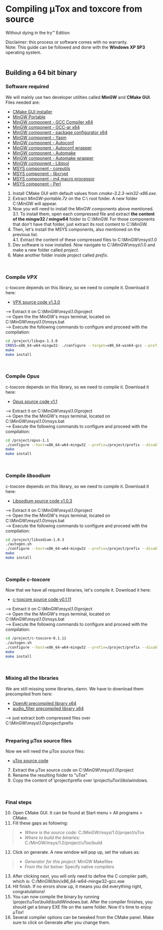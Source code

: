 # Compiling μTox and toxcore from source

Without dying in the try™ Edition

Disclaimer: this process or software comes with no warranty. <br />
Note: This guide can be followed and done with the **Windows XP SP3** operating system.
<br />
<br />

## Building a 64 bit binary

### Software required

We will mainly use two developer utilities called **MinGW** and **CMake GUI**. Files needed are:

- [CMake GUI installer](https://github.com/blueclouds8666/uTox_XP/raw/files/utilities/cmake-3.2.3-win32-x86.exe)
- [MinGW Portable](https://github.com/blueclouds8666/uTox_XP/raw/files/utilities/MinGW-portable.7z)
- [MinGW component - GCC Compiler x64](https://github.com/blueclouds8666/uTox_XP/raw/files/utilities/MinGW%20Packages%20x64/mingw-w64-x86_64-7.1.0-release-win32-seh-rt_v5-rev2.7z)
- [MinGW component - GCC-ar x64](https://github.com/blueclouds8666/uTox_XP/raw/files/utilities/MinGW%20Packages%20x64/mingw-w64-x86_64-7.1.0-hotfix-for-gcc-ar.7z)
- [MinGW component - package configurator x64](https://github.com/blueclouds8666/uTox_XP/raw/files/utilities/MinGW%20Packages%20x64/mingw-w64-x86_64-pkg-config-0.29-1-any.pkg.tar.xz)
- [MinGW component - Yasm](https://github.com/blueclouds8666/uTox_XP/raw/files/utilities/MinGW%20Packages%20shared/mingw-w64-i686-yasm-1.3.0-2-any.pkg.tar.xz)
- [MinGW component - Autoconf](https://github.com/blueclouds8666/uTox_XP/raw/files/utilities/MinGW%20Packages%20shared/autoconf2.5-2.68-1-mingw32-bin.tar.xz)
- [MinGW component - Autoconf wrapper](https://github.com/blueclouds8666/uTox_XP/raw/files/utilities/MinGW%20Packages%20shared/autoconf-10-1-mingw32-bin.tar.xz)
- [MinGW component - Automake](https://github.com/blueclouds8666/uTox_XP/raw/files/utilities/MinGW%20Packages%20shared/automake1.11-1.11.1-1-mingw32-bin.tar.xz)
- [MinGW component - Automake wrapper](https://github.com/blueclouds8666/uTox_XP/raw/files/utilities/MinGW%20Packages%20shared/automake-4-1-mingw32-bin.tar.xz)
- [MinGW component - Libtool](https://github.com/blueclouds8666/uTox_XP/raw/files/utilities/MinGW%20Packages%20shared/libtool-2.4-1-mingw32-bin.tar.xz)
- [MSYS component - coreutils](https://github.com/blueclouds8666/uTox_XP/raw/files/utilities/MinGW%20Packages%20msys/coreutils-5.97-MSYS-1.0.11-snapshot.tar.xz)
- [MSYS component - libcrypt](https://github.com/blueclouds8666/uTox_XP/raw/files/utilities/MinGW%20Packages%20msys/libcrypt-1.1_1-3-msys-1.0.13-dll-0.tar.xz)
- [MSYS component - m4 macro processor](https://github.com/blueclouds8666/uTox_XP/raw/files/utilities/MinGW%20Packages%20msys/m4-1.4.16-2-msys-1.0.17-bin.tar.xz)
- [MSYS component - Perl](https://github.com/blueclouds8666/uTox_XP/raw/files/utilities/MinGW%20Packages%20msys/perl-5.8.8-1-msys-1.0.17-bin.tar.xz)

1. Install CMake GUI with default values from *cmake-3.2.3-win32-x86.exe*.
2. Extract *MinGW-portable.7z* on the C:\ root folder. A new folder C:\MinGW will appear.
3. Now you will need to install the MinGW components above mentioned. <br />
  3.1. To install them, open each compressed file and extract **the content of the mingw32 / mingw64** folder to C:\MinGW. For those components that don't have that folder, just extract its root content to C:\MinGW.
4. Then, let's install the MSYS components, also mentioned on the previous list. <br />
  4.1. Extract the content of these compressed files to C:\MinGW\msys\1.0
5. Dev software is now installed. Now navigate to C:\MinGW\msys\1.0 and make a new folder called *project*.
6. Make another folder inside *project* called *prefix*.
<br />

### Compile *VPX*

c-toxcore depends on this library, so we need to compile it. Download it here:

- [VPX source code v1.3.0](https://codeload.github.com/webmproject/libvpx/zip/v1.3.0)

--> Extract it on C:\MinGW\msys\1.0\project\
--> Open the the MinGW's msys terminal, located on C:\MinGW\msys\1.0\msys.bat <br />
--> Execute the following commands to configure and proceed with the compilation:

```sh
cd /project/libvpx-1.3.0
CROSS=x86_64-w64-mingw32- ./configure --target=x86_64-win64-gcc --prefix=/project/prefix --disable-examples --disable-unit-tests --disable-shared --enable-static
make
make install
```
<br />

### Compile *Opus*

c-toxcore depends on this library, so we need to compile it. Download it here:

- [Opus source code v1.1](https://ftp.osuosl.org/pub/xiph/releases/opus/opus-1.1.tar.gz)

--> Extract it on C:\MinGW\msys\1.0\project\
--> Open the the MinGW's msys terminal, located on C:\MinGW\msys\1.0\msys.bat <br />
--> Execute the following commands to configure and proceed with the compilation:

```sh
cd /project/opus-1.1
./configure --host=x86_64-w64-mingw32 --prefix=/project/prefix --disable-extra-programs --disable-doc --disable-shared --enable-static
make
make install
```
<br />

### Compile *libsodium*

c-toxcore depends on this library, so we need to compile it. Download it here:

- [Libsodium source code v1.0.3](https://github.com/jedisct1/libsodium/archive/1.0.3.zip)

--> Extract it on C:\MinGW\msys\1.0\project\
--> Open the the MinGW's msys terminal, located on C:\MinGW\msys\1.0\msys.bat <br />
--> Execute the following commands to configure and proceed with the compilation:

```sh
cd /project/libsodium-1.0.3
./autogen.sh
./configure --host=x86_64-w64-mingw32 --prefix=/project/prefix --disable-shared --enable-static
make
make install
```
<br />

### Compile *c-toxcore*

Now that we have all required libraries, let's compile it. Download it here:

- [c-toxcore source code v0.1.11](https://github.com/TokTok/c-toxcore/archive/v0.1.11.zip)

--> Extract it on C:\MinGW\msys\1.0\project\
--> Open the the MinGW's msys terminal, located on C:\MinGW\msys\1.0\msys.bat <br />
--> Execute the following commands to configure and proceed with the compilation:

```sh
cd /project/c-toxcore-0.1.11
./autogen.sh
./configure --host=x86_64-w64-mingw32 --prefix=/project/prefix --disable-ntox --disable-tests --disable-testing --with-dependency-search=/project/prefix --disable-shared --enable-staticmake
make
make install
```
<br />

### Mixing all the libraries

We are still missing some libraries, damn. We have to download them precompiled from here:

- [OpenAl precompiled library x64](https://github.com/blueclouds8666/uTox_XP/raw/files/libraries-precompiled/windows-x64/libfilteraudio_build_windows_x86-64.zip)
- [audio_filter precompiled library x64](https://github.com/blueclouds8666/uTox_XP/raw/files/libraries-precompiled/windows-x64/libfilteraudio_build_windows_x86-64.zip)

--> just extract both compressed files over C:\MinGW\msys\1.0\project\prefix
<br />
<br />

### Preparing μTox source files

Now we will need the μTox source files:

- [uTox source code](https://github.com/blueclouds8666/uTox_XP/archive/legacy-0.16.1.zip)

7. Extract the μTox source code on C:\MinGW\msys\1.0\project
8. Rename the resulting folder to "uTox"
9. Copy the content of  \project\prefix  over  \project\uTox\libs\windows.
<br />

### Final steps

10. Open CMake GUI. It can be found at Start menu > All programs > CMake.
11. Fill these gaps as following:

> - *Where is the source code:* C:/MinGW/msys/1.0/project/uTox
> - *Where to build the binaries:* C:/MinGW/msys/1.0/project/uTox/build

12. Click on generate. A new window will pop up, set the values as:

> - *Generator for this project:* MinGW Makefiles
> - *From the list below:* Specify native compilers

13. After clicking next, you will only need to define the C compiler path, which is: C:/MinGW/bin/x86_64-w64-mingw32-gcc.exe
14. Hit finish. If no errors show up, it means you did everything right, congratulations!
15. You can now compile the binary by running \project\uTox\build\buildWindows.bat. After the compiler finishes, you should get a binary EXE file on the same folder. Now it's time to enjoy μTox!
16. Several compiler options can be tweaked from the CMake panel. Make sure to click on Generate after you change them.
<br />
<br />
